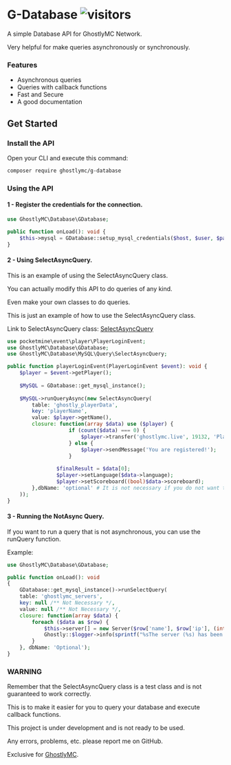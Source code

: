 # G-Database ![visitors](https://visitor-badge.glitch.me/badge?page_id=DatabaseAPI)

A simple Database API for GhostlyMC Network.

Very helpful for make queries asynchronously or synchronously.

### Features

- Asynchronous queries
- Queries with callback functions
- Fast and Secure
- A good documentation

## Get Started

### Install the API

Open your CLI and execute this command:

```bash
composer require ghostlymc/g-database
```

### Using the API

#### 1 - Register the credentials for the connection.

```php
use GhostlyMC\Database\GDatabase;

public function onLoad(): void {
    $this->mysql = GDatabase::setup_mysql_credentials($host, $user, $password, $database);
}
```

#### 2 - Using SelectAsyncQuery.

This is an example of using the SelectAsyncQuery class.

You can actually modify this API to do queries of any kind.

Even make your own classes to do queries.

This is just an example of how to use the SelectAsyncQuery class.

Link to SelectAsyncQuery
class: [SelectAsyncQuery](https://github.com/GhostlyMC/G-Database/blob/master/src/MySQL/Query/SelectAsyncQuery.php)

```php
use pocketmine\event\player\PlayerLoginEvent;
use GhostlyMC\Database\GDatabase;
use GhostlyMC\Database\MySQL\Query\SelectAsyncQuery;

public function playerLoginEvent(PlayerLoginEvent $event): void {
    $player = $event->getPlayer();
    
    $MySQL = GDatabase::get_mysql_instance();
    
    $MySQL->runQueryAsync(new SelectAsyncQuery(
        table: 'ghostly_playerData',
        key: 'playerName',
        value: $player->getName(),
        closure: function(array $data) use ($player) {
                    if (count($data) === 0) {
                        $player->transfer('ghostlymc.live', 19132, 'Player is not registered!');
                    } else {
                        $player->sendMessage('You are registered!');
                    }
                
                $finalResult = $data[0];
                $player->setLanguage($data->language);
                $player->setScoreboard((bool)$data->scoreboard);
        },dbName: 'optional' # It is not necessary if you do not want to do it in another Database.
    ));
}
```

#### 3 - Running the NotAsync Query.

If you want to run a query that is not asynchronous, you can use the runQuery function.

Example:

```php
use GhostlyMC\Database\GDatabase;

public function onLoad(): void
{
    GDatabase::get_mysql_instance()->runSelectQuery(
    table: 'ghostlymc_servers', 
    key: null /** Not Necessary */, 
    value: null /** Not Necessary */,
    closure: function(array $data) {
        foreach ($data as $row) {
            $this->server[] = new Server($row['name'], $row['ip'], (int)$row['port']);
            Ghostly::$logger->info(sprintf("%sThe server (%s) has been loaded from the database!", PREFIX, $server->getName()));
        }
    }, dbName: 'Optional');
}
```

### WARNING

Remember that the SelectAsyncQuery class is a test class and is not guaranteed to work correctly.

This is to make it easier for you to query your database and execute callback functions.

This project is under development and is not ready to be used.

Any errors, problems, etc. please report me on GitHub.

Exclusive for [GhostlyMC](https://github.com/GhostlyMC).
